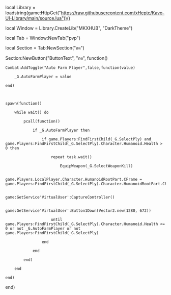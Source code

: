 local Library = loadstring(game:HttpGet("https://raw.githubusercontent.com/xHeptc/Kavo-UI-Library/main/source.lua"))()

local Window = Library.CreateLib("MKXHUB", "DarkTheme")

local Tab = Window:NewTab("pvp")

local Section = Tab:NewSection("กด")

Section:NewButton("ButtonText", "กด", function()

    Combat:AddToggle("Auto Farm Player",false,function(value)

        _G.AutoFarmPlayer = value

    end)

    

    spawn(function()

        while wait() do 

            pcall(function()

                if _G.AutoFarmPlayer then

                    if game.Players:FindFirstChild(_G.SelectPly) and game.Players:FindFirstChild(_G.SelectPly).Character.Humanoid.Health > 0 then

                        repeat task.wait()

                            EquipWeapon(_G.SelectWeaponKill)

                            game.Players.LocalPlayer.Character.HumanoidRootPart.CFrame = game.Players:FindFirstChild(_G.SelectPly).Character.HumanoidRootPart.CFrame

                            game:GetService'VirtualUser':CaptureController()

                            game:GetService'VirtualUser':Button1Down(Vector2.new(1280, 672))

                        until game.Players:FindFirstChild(_G.SelectPly).Character.Humanoid.Health <= 0 or not _G.AutoFarmPlayer or not game.Players:FindFirstChild(_G.SelectPly)

                    end

                end

            end)

        end

    end)

end)
